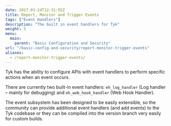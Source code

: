 ```yaml
---
date: 2017-03-24T12:31:55Z
title: Report, Monitor and Trigger Events
tags: ["Event Handlers"]
description: "The built in event handlers for Tyk"
weight: 5
menu: 
  main:
    parent: "Basic Configuration and Security"
url: "/basic-config-and-security/report-monitor-trigger-events"
aliases:
  - /report-monitor-trigger-events/
---
```


Tyk has the ability to configure APIs with event handlers to perform specific actions when an event occurs.

There are currently two built-in event handlers: `eh_log_handler` (Log handler – mainly for debugging) and `eh_web_hook_handler` (Web Hook Handler).

The event subsystem has been designed to be easily extensible, so the community can provide additional event handlers (and add events) to the Tyk codebase or they can be compiled into the version branch very easily for custom builds.

